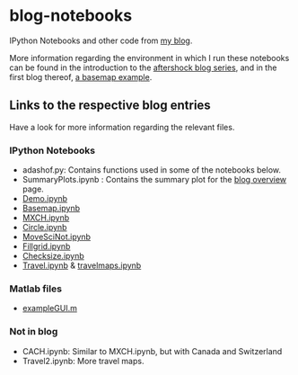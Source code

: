 # blog-notebooks

IPython Notebooks and other code from [my blog](http://werthmuller.org/blog).

More information regarding the environment in which I run these notebooks can
be found in the introduction to the
[aftershock blog series](http://werthmuller.org/blog/2014/aftershock), and
in the first blog thereof,
[a basemap example](http://werthmuller.org/blog/2014/basemap).

## Links to the respective blog entries
Have a look for more information regarding the relevant files.

### IPython Notebooks

- adashof.py: Contains functions used in some of the notebooks below.
- SummaryPlots.ipynb : Contains the summary plot for the [blog overview](http://werthmuller.org/blog) page.
- [Demo.ipynb](http://werthmuller.org/blog/2014/how-built)
- [Basemap.ipynb](http://werthmuller.org/blog/2014/basemap)
- [MXCH.ipynb](http://werthmuller.org/blog/2014/basemap)
- [Circle.ipynb](http://werthmuller.org/blog/2014/circle)
- [MoveSciNot.ipynb](http://werthmuller.org/blog/2014/move-scientific-notation)
- [Fillgrid.ipynb](http://werthmuller.org/blog/2014/fillgrid)
- [Checksize.ipynb](http://werthmuller.org/blog/2014/checksize)
- [Travel.ipynb](http://werthmuller.org/blog/2015/travelmap) & [travelmaps.ipynb](http://werthmuller.org/blog/2015/travelmap)

### Matlab files

- [exampleGUI.m](http://werthmuller.org/blog/2014/matlab-gui-example)

### Not in blog

- CACH.ipynb: Similar to MXCH.ipynb, but with Canada and Switzerland
- Travel2.ipynb: More travel maps.



